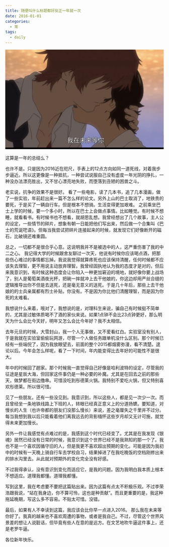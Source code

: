 ```yaml
---
title: 随便叫什么标题都好反正一年就一次
date: 2016-01-01
categories:
  - 常
tags:
  - daily
---
```


![](https://raw.githubusercontent.com/catbaron0/pic/main/images/2023219163234.png)

这算是一年的总结么？

也许不是。只是因为2016近在咫尺，手表上的12点方向如同一道死线，对着我步步逼近。所以这更像是一种抵抗，一种尝试说服自己没有虚度一年光阴的挣扎，一种没办法漂亮胜出，又不甘心漂亮地失败，而堕落到丑陋的困兽之斗。

老实说，抗争的效果不是很好。 看了一些电影，读了几本书，追了几本漫画，做了一些实验，年前赶出来一篇不怎么样的论文。另外上山的巴士取消了，地铁贵的要死，于是买了一辆自行车。但是根本不想骑。生活变得更加艰难。 之前乘坐巴士上学的时候，要一个多小时，所以在巴士上会做点事情。比如睡觉。有时候不想睡，就看看书。有时候书也不想看，就胡思乱想。我曾经想出了几个故事，主人公的设定，一些情节的碎片，想象有朝一日能把他们写出来，然后做一个合集叫《巴士的荒诞呓语》。但每当我尝试把碎片连接起来的时候，就发现它们好像断开的磁石，比破镜还难重圆。

总之，一切都不是很合乎心意。这说明我并不是被选中的人，这严重伤害了我的中二之心。 我记得大学的时候跟舍友聊过一次天，他说有时候你应该喝点酒，把那些伤心难过的事情都忘掉。我说我觉得就算疼死也应该保持清醒，任何时候都不应该失去理智，更不用说主动放弃理智。我曾经固执地认为我的态度才是对的，但后来我意识到，有时候这种态度会让你陷入一种更加窘迫的境地，就好像你要上战场了，别人是葡萄美酒夜光杯，把碗一摔就冲上去干他娘的，你这边却用严丝合缝的逻辑推导出你不但是去送死，还是毫无意义的送死。于是几十年后，那些上去干他娘的的士兵亲属都有烈士补贴，你没有。不是因为你比他们清醒理智，而是因为你死的太难看。

我想说什么来着，哦对了，我想说的是，对理科生来说，骗自己有时候挺不简单的，尤其是过敏体质喝不了酒的家伙来说。如果1点钟不会比23点钟更好，那么明天为什么会比今天好，明年又怎么会比今年好？我不太相信。

去年元旦的时候，大雪封山，我一个人无事做，又不爱看红白。实验室没有别人，于是我就在实验室偷偷玩网游，尽管一个人做任务跟单机没什么区别。那个时候已经有一些端倪了，因为我放眼望去，前面的整个2015都烟雾弥漫，看不清楚。遑论以后。今年会怎么样呢，看了一下时间，年内能变得比去年好的可能性不是很大。

年中的时候回了趟家。那个时候我一直觉得自己好像是哈利波特的设定，尽管我的征途是星辰大海，但回家这件事仍是一种必要的补魔。尤其是在回去之前的那些天，做梦都在街边撸串。可惜没吃到彤德莱火锅。我特别不爱吃火锅，但又特别喜欢彤德莱。所以很可惜。

见了一些朋友。还有一些没见到。我意识到，所以这些人，都是见一次少一次。而且曾经坐一条地铁线路上下班的人，转眼已经真正意义上的分道扬镳。要知道，对慢长的人生（也许帝都的朋友们没那么慢长）来说，差之毫厘失之千里并不过分。每当我想到我以后只能看着他们离我远去的背影缅怀这些岁月却又无计可施，就觉得未来更加慢长。

另外一件让我感觉有点难过的是，我感到这个时代已经变了。尤其是在我发现《银魂》居然已经没有日常的时候，我意识到这个世界已经不是我熟知的那一个了。我也不是一个喜欢因循守旧的人，但是我更不喜欢超出预期的变化。可能是因为我初中的时候有一天晚上骑自行车去学校自习，结果掉进了在我吃晚饭的空档刚修出来的排水沟里去。从此就对预期外的变化完全没有好感。

不过我得承认，没有意识到变化而适应它，是我的问题。因为我明白我本质上根本不想适应。道理我都懂。道理我都懂。

写到这里，我在考虑要不要把这篇贴出来。因为这篇有点太不积极乐观。不过李荣浩跟我说，“站在我身边，你不算可怜，这也是种贡献”。而且更重要的是，我这种拖延晚期，写这么多不容易。不贴太可惜。没错。

最后，如果有人不幸读到这篇，我应该会比你早一点进入2016。 那么我在未来等你好了。我真的越来也不喜欢周遭的事物，或者是我自己。不过，尽管这个世界风景差的想让人说脏话，但毕竟有些人在意的是远方。在文艺地吹牛逼这件事上，还是老罗牛逼。

各位新年快乐。
